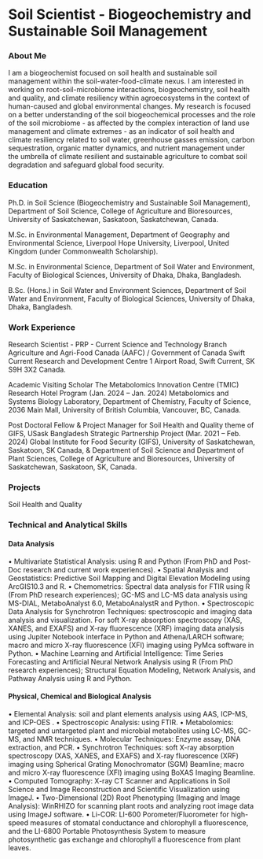 # Soil Scientist - Biogeochemistry and Sustainable Soil Management

### About Me
I am a biogeochemist focused on soil health and sustainable soil management within the soil-water-food-climate nexus. I am interested in working on root-soil-microbiome interactions, biogeochemistry, soil health and quality, and climate resiliency within agroecosystems in the context of human-caused and global environmental changes. My research is focused on a better understanding of the soil biogeochemical processes and the role of the soil microbiome - as affected by the complex interaction of land use management and climate extremes - as an indicator of soil health and climate resiliency related to soil water, greenhouse gasses emission, carbon sequestration, organic matter dynamics, and nutrient management under the umbrella of climate resilient and sustainable agriculture to combat soil degradation and safeguard global food security.

### Education
Ph.D. in Soil Science (Biogeochemistry and Sustainable Soil Management), Department of Soil Science, College of Agriculture and Bioresources, University of Saskatchewan, Saskatoon, Saskatchewan, Canada.

M.Sc. in Environmental Management, Department of Geography and Environmental Science, Liverpool Hope University, Liverpool, United Kingdom (under Commonwealth Scholarship). 

M.Sc. in Environmental Science, Department of Soil Water and Environment, Faculty of Biological Sciences, University of Dhaka, Dhaka, Bangladesh.

B.Sc. (Hons.) in Soil Water and Environment Sciences, Department of Soil Water and Environment, Faculty of Biological Sciences, University of Dhaka, Dhaka, Bangladesh.

### Work Experience
Research Scientist - PRP - Current
Science and Technology Branch
Agriculture and Agri-Food Canada (AAFC) / Government of Canada 
Swift Current Research and Development Centre
1 Airport Road, Swift Current, SK S9H 3X2 Canada.

Academic Visiting Scholar
The Metabolomics Innovation Centre (TMIC) Research Hotel Program (Jan. 2024 – Jan. 2024) 
Metabolomics and Systems Biology Laboratory, Department of Chemistry, Faculty of Science, 2036 Main Mall, University of British Columbia, Vancouver, BC, Canada.

Post Doctoral Fellow & Project Manager for Soil Health and Quality theme of GIFS, USask  Bangladesh Strategic Partnership Project (Mar. 2021 – Feb. 2024)
Global Institute for Food Security (GIFS), University of Saskatchewan, Saskatoon, SK Canada, &
Department of Soil Science and Department of Plant Sciences, College of Agriculture and Bioresources, University of Saskatchewan, Saskatoon, SK, Canada. 

### Projects
Soil Health and Quality

### Technical and Analytical Skills 
#### Data Analysis
•	Multivariate Statistical Analysis: using R and Python (From PhD and Post-Doc research and current work experiences).
•	Spatial Analysis and Geostatistics: Predictive Soil Mapping and Digital Elevation Modeling using ArcGIS10.3 and R.
•	Chemometrics: Spectral data analysis for FTIR using R (From PhD research experiences); GC-MS and LC-MS data analysis using MS-DIAL, MetaboAnalyst 6.0, MetaboAnalystR and Python. 
•	Spectroscopic Data Analysis for Synchrotron Techniques: spectroscopic and imaging data analysis and visualization. For soft X-ray absorption spectroscopy (XAS, XANES, and EXAFS) and X-ray fluorescence (XRF) imaging data analysis using Jupiter Notebook interface in Python and Athena/LARCH software; macro and micro X-ray fluorescence (XFI) imaging using PyMca software in Python.
•	Machine Learning and Artificial Intelligence: Time Series Forecasting and Artificial Neural Network Analysis using R (From PhD research experiences); Structural Equation Modeling, Network Analysis, and Pathway Analysis using R and Python.	
#### Physical, Chemical and Biological Analysis
•	Elemental Analysis: soil and plant elements analysis using AAS, ICP-MS, and ICP-OES .
•	Spectroscopic Analysis: using FTIR.
•	Metabolomics: targeted and untargeted plant and microbial metabolites using LC-MS, GC-MS, and NMR techniques. 
•	Molecular Techniques: Enzyme assay, DNA extraction, and PCR.
•	Synchrotron Techniques: soft X-ray absorption spectroscopy (XAS, XANES, and EXAFS) and X-ray fluorescence (XRF) imaging using Spherical Grating Monochromator (SGM) Beamline; macro and micro X-ray fluorescence (XFI) imaging using BoXAS Imaging Beamline.
•	Computed Tomography: X-ray CT Scanner and Applications in Soil Science and Image Reconstruction and Scientific Visualization using ImageJ.
•	Two-Dimensional (2D) Root Phenotyping (Imaging and Image Analysis): WinRHIZO for scanning plant roots and analyzing root image data using ImageJ software.
•	Li-COR: LI-600 Porometer/Fluorometer for high-speed measures of stomatal conductance and chlorophyll a fluorescence, and the LI-6800 Portable Photosynthesis System to measure photosynthetic gas exchange and chlorophyll a fluorescence from plant leaves.
